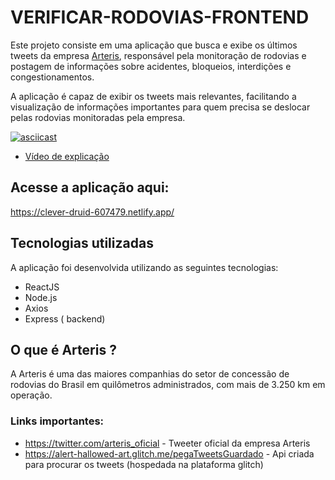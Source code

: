 # VERIFICAR-RODOVIAS-FRONTEND
 
Este projeto consiste em uma aplicação que busca e exibe os últimos tweets da empresa  [Arteris](https://twitter.com/arteris_oficial), responsável pela monitoração de rodovias e postagem de informações sobre acidentes, bloqueios, interdições e congestionamentos.

A aplicação é capaz de exibir os tweets mais relevantes, facilitando a visualização de informações importantes para quem precisa se deslocar pelas rodovias monitoradas pela empresa.


[![asciicast](https://i.imgur.com/fam2Ylf.jpg)](https://i.imgur.com/C8Lpslq.mp4)

- <a href="https://www.youtube.com/watch?v=AZT6dcrStYU">Vídeo de explicação </a>


## Acesse a aplicação aqui:
https://clever-druid-607479.netlify.app/

## **Tecnologias utilizadas**

A aplicação foi desenvolvida utilizando as seguintes tecnologias:

- ReactJS
- Node.js
- Axios
- Express ( backend)

## O que é Arteris ? 
A Arteris é uma das maiores companhias do setor de concessão de rodovias do Brasil em quilômetros administrados, com mais de 3.250 km em operação.


### Links importantes: 
- https://twitter.com/arteris_oficial  - Tweeter oficial da empresa Arteris 
- https://alert-hallowed-art.glitch.me/pegaTweetsGuardado  - Api criada para procurar os tweets (hospedada na plataforma glitch) 

